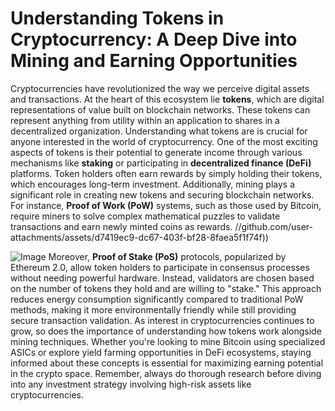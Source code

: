 # Understanding Tokens in Cryptocurrency: A Deep Dive into Mining and Earning Opportunities
Cryptocurrencies have revolutionized the way we perceive digital assets and transactions. At the heart of this ecosystem lie **tokens**, which are digital representations of value built on blockchain networks. These tokens can represent anything from utility within an application to shares in a decentralized organization. Understanding what tokens are is crucial for anyone interested in the world of cryptocurrency.
One of the most exciting aspects of tokens is their potential to generate income through various mechanisms like **staking** or participating in **decentralized finance (DeFi)** platforms. Token holders often earn rewards by simply holding their tokens, which encourages long-term investment. Additionally, mining plays a significant role in creating new tokens and securing blockchain networks. For instance, **Proof of Work (PoW)** systems, such as those used by Bitcoin, require miners to solve complex mathematical puzzles to validate transactions and earn newly minted coins as rewards.
 //github.com/user-attachments/assets/d7419ec9-dc67-403f-bf28-8faea5f1f74f))

![Image](https://github.com/user-attachments/assets/d7419ec9-dc67-403f-bf28-8faea5f1f74f)
Moreover, **Proof of Stake (PoS)** protocols, popularized by Ethereum 2.0, allow token holders to participate in consensus processes without needing powerful hardware. Instead, validators are chosen based on the number of tokens they hold and are willing to "stake." This approach reduces energy consumption significantly compared to traditional PoW methods, making it more environmentally friendly while still providing secure transaction validation.
As interest in cryptocurrencies continues to grow, so does the importance of understanding how tokens work alongside mining techniques. Whether you're looking to mine Bitcoin using specialized ASICs or explore yield farming opportunities in DeFi ecosystems, staying informed about these concepts is essential for maximizing earning potential in the crypto space. Remember, always do thorough research before diving into any investment strategy involving high-risk assets like cryptocurrencies.
